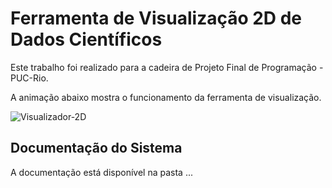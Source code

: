 <h1> Ferramenta de Visualização 2D de Dados Científicos </h1>
<p>Este trabalho foi realizado para a cadeira de Projeto Final de Programação - PUC-Rio.</p>

<p>A animação abaixo mostra o funcionamento da ferramenta de visualização.</p>

![Visualizador-2D](https://github.com/mayaragomys/2Dviewer/blob/main/Visualizador-2D-Google-Chrome-20.gif)

## Documentação do Sistema </h1>
A documentação está disponível na pasta ...
